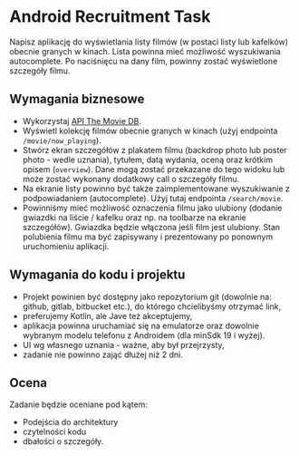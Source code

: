 # Android Recruitment Task

Napisz aplikację do wyświetlania listy filmów (w postaci listy lub kafelków) obecnie granych w kinach. Lista powinna mieć możliwość wyszukiwania autocomplete. Po naciśnięcu na dany film, powinny zostać wyświetlone szczegóły filmu.

## Wymagania biznesowe

* Wykorzystaj [API The Movie DB](https://www.themoviedb.org/documentation/api).
* Wyświetl kolekcję filmów obecnie granych w kinach (użyj endpointa `/movie/now_playing`).
* Stwórz ekran szczegółów z plakatem filmu (backdrop photo lub poster photo - wedle uznania), tytułem, datą wydania, oceną oraz krótkim opisem (`overview`). Dane mogą zostać przekazane do tego widoku lub może zostać wykonany dodatkowy call o szczegóły filmu.
* Na ekranie listy powinno być także zaimplementowane wyszukiwanie z podpowiadaniem (autocomplete). Użyj tutaj endpointa `/search/movie`.
* Powinniśmy mieć możliwość oznaczenia filmu jako ulubiony (dodanie gwiazdki na liście / kafelku oraz np. na toolbarze na ekranie szczegółów). Gwiazdka będzie włączona jeśli film jest ulubiony. Stan polubienia filmu ma być zapisywany i prezentowany po ponownym uruchomieniu aplikacji.

## Wymagania do kodu i projektu

* Projekt powinien być dostępny jako repozytorium git (dowolnie na: github, gitlab, bitbucket etc.), do którego chcielibyśmy otrzymać link,
* preferujemy Kotlin, ale Jave też akceptujemy,
* aplikacja powinna uruchamiać się na emulatorze oraz dowolnie wybranym modelu telefonu z Androidem (dla minSdk 19 i wyżej).
* UI wg własnego uznania - ważne, aby był przejrzysty,
* zadanie nie powinno zająć dłużej niż 2 dni.

## Ocena

Zadanie będzie oceniane pod kątem:

* Podejścia do architektury
* czytelności kodu
* dbałości o szczegóły.
